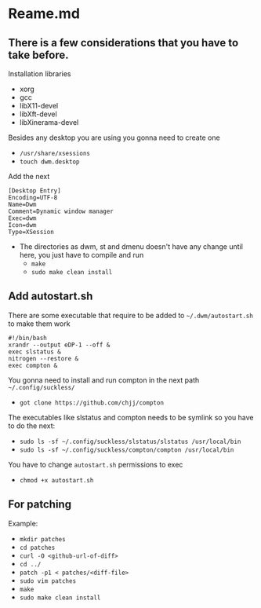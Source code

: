 # Reame.md

## There is a few considerations that you have to take before.

Installation libraries

- xorg
- gcc
- libX11-devel
- libXft-devel
- libXinerama-devel

Besides any desktop you are using you gonna need to create one

- `/usr/share/xsessions`
- `touch dwm.desktop`

Add the next

```
[Desktop Entry]
Encoding=UTF-8
Name=Dwm
Comment=Dynamic window manager
Exec=dwm
Icon=dwm
Type=XSession
```

- The directories as dwm, st and dmenu doesn't have any change until here, you just have to compile and run
    - `make`
    - `sudo make clean install`

## Add autostart.sh

There are some executable that require to be added to `~/.dwm/autostart.sh` to make them work

```
#!/bin/bash
xrandr --output eDP-1 --off &
exec slstatus &
nitrogen --restore &
exec compton &
```

You gonna need to install and run compton in the next path `~/.config/suckless/`
- `got clone https://github.com/chjj/compton`

The executables like slstatus and compton needs to be symlink so you have to do the next:

- `sudo ls -sf ~/.config/suckless/slstatus/slstatus /usr/local/bin`
- `sudo ls -sf ~/.config/suckless/compton/compton /usr/local/bin`

You have to change `autostart.sh` permissions to exec

- `chmod +x autostart.sh`

## For patching

Example:

- `mkdir patches`
- `cd patches`
- `curl -O <github-url-of-diff>`
- `cd ../`
- `patch -p1 < patches/<diff-file>`
- `sudo vim patches`
- `make`
- `sudo make clean install`
